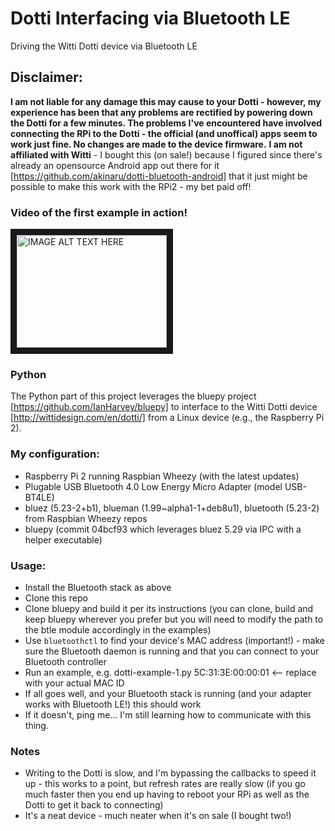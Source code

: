 # Dotti Interfacing via Bluetooth LE
Driving the Witti Dotti device via Bluetooth LE

## Disclaimer:
**I am not liable for any damage this may cause to your Dotti - however, my experience has been that any problems are rectified by powering down the Dotti for a few minutes. The problems I've encountered have involved connecting the RPi to the Dotti - the official (and unoffical) apps seem to work just fine. No changes are made to the device firmware.**
**I am not affiliated with Witti** - I bought this (on sale!) because I figured since there's already an opensource Android app out there for it [https://github.com/akinaru/dotti-bluetooth-android] that it just might be possible to make this work with the RPi2 - my bet paid off!

### Video of the first example in action!

<a href="http://www.youtube.com/watch?feature=player_embedded&v=dHzONPPgIac" target="_blank"><img src="http://img.youtube.com/vi/dHzONPPgIac/0.jpg" alt="IMAGE ALT TEXT HERE" width="240" height="180" border="10" /></a>

### Python
The Python part of this project leverages the bluepy project [https://github.com/IanHarvey/bluepy] to interface to the Witti Dotti device [http://wittidesign.com/en/dotti/] from a Linux device (e.g., the Raspberry Pi 2).

### My configuration:
 - Raspberry Pi 2 running Raspbian Wheezy (with the latest updates)
 - Plugable USB Bluetooth 4.0 Low Energy Micro Adapter (model USB-BT4LE)
 - bluez (5.23-2+b1), blueman (1.99~alpha1-1+deb8u1), bluetooth (5.23-2) from Raspbian Wheezy repos
 - bluepy (commit 04bcf93 which leverages bluez 5.29 via IPC with a helper executable)

### Usage:
 - Install the Bluetooth stack as above
 - Clone this repo
 - Clone bluepy and build it per its instructions (you can clone, build and keep bluepy wherever you prefer but you will need to modify the path to the btle module accordingly in the examples)
 - Use `bluetoothctl` to find your device's MAC address (important!) - make sure the Bluetooth daemon is running and that you can connect to your Bluetooth controller
 - Run an example, e.g. dotti-example-1.py 5C:31:3E:00:00:01 <-- replace with your actual MAC ID
 - If all goes well, and your Bluetooth stack is running (and your adapter works with Bluetooth LE!) this should work
 - If it doesn't, ping me... I'm still learning how to communicate with this thing.

### Notes
 - Writing to the Dotti is slow, and I'm bypassing the callbacks to speed it up - this works to a point, but refresh rates are really slow (if you go much faster then you end up having to reboot your RPi as well as the Dotti to get it back to connecting)
 - It's a neat device - much neater when it's on sale (I bought two!)


